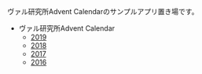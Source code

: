 ヴァル研究所Advent Calendarのサンプルアプリ置き場です。

 * ヴァル研究所Advent Calendar
   * [2019](https://qiita.com/advent-calendar/2019/val)
   * [2018](https://qiita.com/advent-calendar/2018/val)
   * [2017](https://qiita.com/advent-calendar/2017/val)
   * [2016](https://qiita.com/advent-calendar/2016/val)

